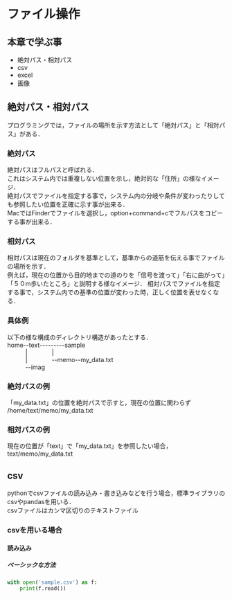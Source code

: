 # ファイル操作
## 本章で学ぶ事
- 絶対パス・相対パス
- csv
- excel
- 画像

## 絶対パス・相対パス
プログラミングでは，ファイルの場所を示す方法として「絶対パス」と「相対パス」がある．

### 絶対パス
絶対パスはフルパスと呼ばれる．  
これはシステム内では重複しない位置を示し，絶対的な「住所」の様なイメージ．  
絶対パスでファイルを指定する事で，システム内の分岐や条件が変わったりしても参照したい位置を正確に示す事が出来る．  
MacではFinderでファイルを選択し，option+command+cでフルパスをコピーする事が出来る．

### 相対パス
相対パスは現在のフォルダを基準として，基準からの道筋を伝える事でファイルの場所を示す．  
例えば，現在の位置から目的地までの道のりを「信号を渡って」「右に曲がって」「５０m歩いたところ」と説明する様なイメージ．
相対パスでファイルを指定する事で，システム内での基準の位置が変わった時，正しく位置を表せなくなる．

### 具体例
以下の様な構成のディレクトリ構造があったとする．<br>
home--text---------sample<br>
&emsp;&emsp;&emsp;|&emsp;&emsp;&emsp;&emsp;|<br>
&emsp;&emsp;&emsp;|&emsp;&emsp;&emsp;&emsp;--memo--my_data.txt<br>
&emsp;&emsp;&emsp;--imag<br>

### 絶対パスの例
「my_data.txt」の位置を絶対パスで示すと，現在の位置に関わらず<br>
/home/text/memo/my_data.txt
### 相対パスの例
現在の位置が「text」で「my_data.txt」を参照したい場合，<br>
text/memo/my_data.txt

## csv
pythonでcsvファイルの読み込み・書き込みなどを行う場合，標準ライブラリのcsvやpandasを用いる．  
csvファイルはカンマ区切りのテキストファイル
### csvを用いる場合
#### 読み込み
##### ベーシックな方法　　
```py
with open('sample.csv') as f:
    print(f.read())
```
